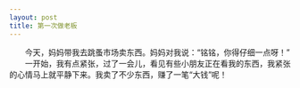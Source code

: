 ```yaml
---
layout: post
title: 第一次做老板
---
```



　　今天，妈妈带我去跳蚤市场卖东西。妈妈对我说：“铭铭，你得仔细一点呀！”  
　　一开始，我有点紧张，过了一会儿，看见有些小朋友正在看我的东西，我紧张的心情马上就平静下来。我卖了不少东西，赚了一笔“大钱”呢！   


